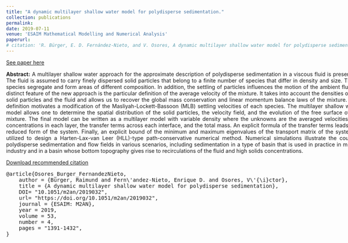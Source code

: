 ```yaml
---
title: "A dynamic multilayer shallow water model for polydisperse sedimentation."
collection: publications
permalink:
date: 2019-07-11
venue: 'ESAIM Mathematical Modelling and Numerical Analysis'
paperurl: 
# citation: 'R. Bürger, E. D. Fernández-Nieto, and V. Osores, A dynamic multilayer shallow water model for polydisperse sedimentation, ESAIM: Math. Model. Numer. Anal., 53 (2019), pp. 1391–1432.'
---
```

[See paper here](https://www.esaim-m2an.org/articles/m2an/abs/2019/04/m2an180072/m2an180072.html)

<style>
body{
max-width: 1180px;
width: 98%;
margin: 0px auto;
/* text-align: justify; */
}
</style>

<div align="justify";>
<p>
<strong>Abstract:</strong> A multilayer shallow water approach for the approximate description of polydisperse sedimentation in a viscous fluid is presented. The fluid is assumed to carry finely dispersed solid particles that belong to a finite number of species that differ in density and size. These species segregate and form areas of different composition. In addition, the settling of particles influences the motion of the ambient fluid. A distinct feature of the new approach is the particular definition of the average velocity of the mixture. It takes into account the densities of the solid particles and the fluid and allows us to recover the global mass conservation and linear momentum balance laws of the mixture. This definition motivates a modification of the Masliyah-Lockett-Bassoon (MLB) settling velocities of each species. The multilayer shallow water model allows one to determine the spatial distribution of the solid particles, the velocity field, and the evolution of the free surface of the mixture. The final model can be written as a multilayer model with variable density where the unknowns are the averaged velocities and concentrations in each layer, the transfer terms across each interface, and the total mass. An explicit formula of the transfer terms leads to a reduced form of the system. Finally, an explicit bound of the minimum and maximum eigenvalues of the transport matrix of the system is utilized to design a Harten-Lax-van Leer (HLL)-type path-conservative numerical method. Numerical simulations illustrate the coupled polydisperse sedimentation and flow fields in various scenarios, including sedimentation in a type of basin that is used in practice in mining industry and in a basin whose bottom topography gives rise to recirculations of the fluid and high solids concentrations.
</p>
</div>

<p><a href="https://www.esaim-m2an.org/component/makeref/?task=show&type=html&doi=10.1051/m2an/2019032" target="_blank" rel="noopener noreferrer">Download recommended citation</a></p>
<div>
<a name="Osores_Burger_FernandezNieto"></a>
<pre>
@article{Osores_Burger_FernandezNieto,
	author = {Bürger, Raimund and Fern\'andez-Nieto, Enrique D. and Osores, V\'{\i}ctor},
	title = {A dynamic multilayer shallow water model for polydisperse sedimentation},
	DOI= "10.1051/m2an/2019032",
	url= "https://doi.org/10.1051/m2an/2019032",
	journal = {ESAIM: M2AN},
	year = 2019,
	volume = 53,
	number = 4,
	pages = "1391-1432",
}
</pre>
</div>